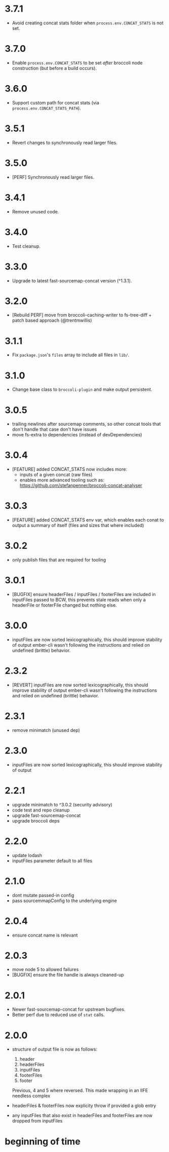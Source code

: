 # 3.7.1

* Avoid creating concat stats folder when `process.env.CONCAT_STATS` is not set.

# 3.7.0

* Enable `process.env.CONCAT_STATS` to be set _after_ broccoli node construction (but before a build occurs).

# 3.6.0

* Support custom path for concat stats (via `process.env.CONCAT_STATS_PATH`).

# 3.5.1

* Revert changes to synchronously read larger files.

# 3.5.0

* [PERF] Synchronously read larger files.

# 3.4.1

* Remove unused code.

# 3.4.0

* Test cleanup.

# 3.3.0

* Upgrade to latest fast-sourcemap-concat version (^1.3.1).

# 3.2.0

* [Rebuild PERF] move from broccoli-caching-writer to fs-tree-diff + patch based approach (@trentmwillis)

# 3.1.1

* Fix `package.json`'s `files` array to include all files in `lib/`.

# 3.1.0

* Change base class to `broccoli-plugin` and make output persistent.

# 3.0.5

* trailing newlines after sourcemap comments, so other concat tools that don't handle that case don't have issues
* move fs-extra to dependencies (instead of devDependencies)

# 3.0.4

* [FEATURE] added CONCAT_STATS now includes more:
  * inputs of a given concat (raw files)
  * enables more advanced tooling such as: https://github.com/stefanpenner/broccoli-concat-analyser

# 3.0.3

* [FEATURE] added CONCAT_STATS env var, which enables each conat to output a summary of itself (files and sizes that where included)

# 3.0.2

* only publish files that are required for tooling

# 3.0.1

 * [BUGFIX] ensure headerFiles / inputFiles / footerFiles are included in inputFiles passed to BCW, this prevents stale reads when only a headerFile or footerFile changed but nothing else.

# 3.0.0

 * inputFiles are now sorted lexicographically, this should improve stability of output
  ember-cli wasn't following the instructions and relied on undefined (brittle) behavior.

# 2.3.2

 * [REVERT] inputFiles are now sorted lexicographically, this should improve stability of output
  ember-cli wasn't following the instructions and relied on undefined (brittle) behavior.

# 2.3.1

 * remove minimatch (unused dep)

# 2.3.0

 * inputFiles are now sorted lexicographically, this should improve stability of output

# 2.2.1

 * upgrade minimatch to ^3.0.2 (security advisory)
 * code test and repo cleanup
 * upgrade fast-sourcemap-concat
 * upgrade broccoli deps

# 2.2.0

 * update lodash
 * inputFiles parameter default to all files

# 2.1.0

 * dont mutate passed-in config
 * pass sourcemmapConfig to the underlying engine

# 2.0.4

  * ensure concat name is relevant

# 2.0.3

  * move node 5 to allowed failures
  * [BUGFIX] ensure the file handle is always cleaned-up

# 2.0.1

 * Newer fast-sourcemap-concat for upstream bugfixes.
 * Better perf due to reduced use of `stat` calls.

# 2.0.0

  * structure of output file is now as follows:
    1. header
    2. headerFiles
    3. inputFiles
    4. footerFiles
    5. footer

    Previous, 4 and 5 where reversed. This made wrapping in an IIFE needless
    complex

  * headerFiles & footerFiles now explicity throw if provided a glob entry
  * any inputFiles that also exist in headerFiles and footerFiles are now
    dropped from inputFiles


# beginning of time
